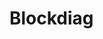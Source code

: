 # Blockdiag

<include repo_url="https://github.com/foliant-docs/foliantcontrib.blockdiag.git" path="README.md" sethead="2" nohead="true"></include>